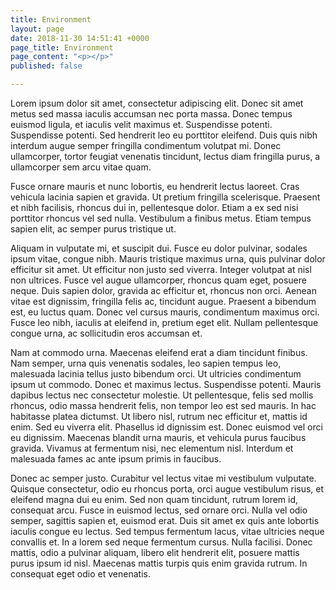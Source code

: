 ```yaml
---
title: Environment
layout: page
date: 2018-11-30 14:51:41 +0000
page_title: Environment
page_content: "<p></p>"
published: false

---
```

Lorem ipsum dolor sit amet, consectetur adipiscing elit. Donec sit amet metus sed massa iaculis accumsan nec porta massa. Donec tempus euismod ligula, et iaculis velit maximus et. Suspendisse potenti. Suspendisse potenti. Sed hendrerit leo eu porttitor eleifend. Duis quis nibh interdum augue semper fringilla condimentum volutpat mi. Donec ullamcorper, tortor feugiat venenatis tincidunt, lectus diam fringilla purus, a ullamcorper sem arcu vitae quam.

Fusce ornare mauris et nunc lobortis, eu hendrerit lectus laoreet. Cras vehicula lacinia sapien et gravida. Ut pretium fringilla scelerisque. Praesent et nibh facilisis, rhoncus dui in, pellentesque dolor. Etiam a ex sed nisi porttitor rhoncus vel sed nulla. Vestibulum a finibus metus. Etiam tempus sapien elit, ac semper purus tristique ut.

Aliquam in vulputate mi, et suscipit dui. Fusce eu dolor pulvinar, sodales ipsum vitae, congue nibh. Mauris tristique maximus urna, quis pulvinar dolor efficitur sit amet. Ut efficitur non justo sed viverra. Integer volutpat at nisl non ultrices. Fusce vel augue ullamcorper, rhoncus quam eget, posuere neque. Duis sapien dolor, gravida ac efficitur et, rhoncus non orci. Aenean vitae est dignissim, fringilla felis ac, tincidunt augue. Praesent a bibendum est, eu luctus quam. Donec vel cursus mauris, condimentum maximus orci. Fusce leo nibh, iaculis at eleifend in, pretium eget elit. Nullam pellentesque congue urna, ac sollicitudin eros accumsan et.

Nam at commodo urna. Maecenas eleifend erat a diam tincidunt finibus. Nam semper, urna quis venenatis sodales, leo sapien tempus leo, malesuada lacinia tellus justo bibendum orci. Ut ultricies condimentum ipsum ut commodo. Donec et maximus lectus. Suspendisse potenti. Mauris dapibus lectus nec consectetur molestie. Ut pellentesque, felis sed mollis rhoncus, odio massa hendrerit felis, non tempor leo est sed mauris. In hac habitasse platea dictumst. Ut libero nisl, rutrum nec efficitur et, mattis id enim. Sed eu viverra elit. Phasellus id dignissim est. Donec euismod vel orci eu dignissim. Maecenas blandit urna mauris, et vehicula purus faucibus gravida. Vivamus at fermentum nisi, nec elementum nisl. Interdum et malesuada fames ac ante ipsum primis in faucibus.

Donec ac semper justo. Curabitur vel lectus vitae mi vestibulum vulputate. Quisque consectetur, odio eu rhoncus porta, orci augue vestibulum risus, et eleifend magna dui eu enim. Sed non quam tincidunt, rutrum lorem id, consequat arcu. Fusce in euismod lectus, sed ornare orci. Nulla vel odio semper, sagittis sapien et, euismod erat. Duis sit amet ex quis ante lobortis iaculis congue eu lectus. Sed tempus fermentum lacus, vitae ultricies neque convallis et. In a lorem sed neque fermentum cursus. Nulla facilisi. Donec mattis, odio a pulvinar aliquam, libero elit hendrerit elit, posuere mattis purus ipsum id nisl. Maecenas mattis turpis quis enim gravida rutrum. In consequat eget odio et venenatis.